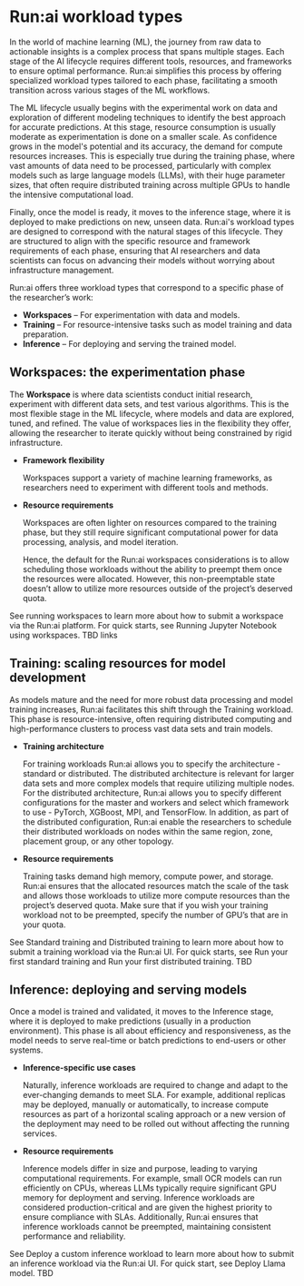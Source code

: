 # Run:ai workload types

In the world of machine learning (ML), the journey from raw data to actionable insights is a complex process that spans multiple stages. Each stage of the AI lifecycle requires different tools, resources, and frameworks to ensure optimal performance. Run:ai simplifies this process by offering specialized workload types tailored to each phase, facilitating a smooth transition across various stages of the ML workflows. 

The ML lifecycle usually begins with the experimental work on data and exploration of different modeling techniques to identify the best approach for accurate predictions. At this stage, resource consumption is usually moderate as experimentation is done on a smaller scale. As confidence grows in the model's potential and its accuracy, the demand for compute resources increases. This is especially true during the training phase, where vast amounts of data need to be processed, particularly with complex models such as large language models (LLMs), with their huge parameter sizes, that often require distributed training across multiple GPUs to handle the intensive computational load. 

Finally, once the model is ready, it moves to the inference stage, where it is deployed to make predictions on new, unseen data. Run:ai's workload types are designed to correspond with the natural stages of this lifecycle. They are structured to align with the specific resource and framework requirements of each phase, ensuring that AI researchers and data scientists can focus on advancing their models without worrying about infrastructure management.

Run:ai offers three workload types that correspond to a specific phase of the researcher’s work:

* __Workspaces__ – For experimentation with data and models.
* __Training__ – For resource-intensive tasks such as model training and data preparation.
* __Inference__ – For deploying and serving the trained model.

## Workspaces: the experimentation phase

The __Workspace__ is where data scientists conduct initial research, experiment with different data sets, and test various algorithms. This is the most flexible stage in the ML lifecycle, where models and data are explored, tuned, and refined. The value of workspaces lies in the flexibility they offer, allowing the researcher to iterate quickly without being constrained by rigid infrastructure.  

* __Framework flexibility__
    
    Workspaces support a variety of machine learning frameworks, as researchers need to experiment with different tools and methods. 

* __Resource requirements__

    Workspaces are often lighter on resources compared to the training phase, but they still require significant computational power for data processing, analysis, and model iteration. 

    Hence, the default for the Run:ai workspaces considerations is to allow scheduling those workloads without the ability to preempt them once the resources were allocated. However, this non-preemptable state doesn’t allow to utilize more resources outside of the project’s deserved quota. 

See running workspaces  to learn more about how to submit a workspace via the Run:ai platform. For quick starts, see Running Jupyter Notebook using workspaces. TBD links

## Training: scaling resources for model development

As models mature and the need for more robust data processing and model training increases, Run:ai facilitates this shift through the Training workload. This phase is resource-intensive, often requiring distributed computing and high-performance clusters to process vast data sets and train models.

* __Training architecture__
    
    For training workloads Run:ai allows you to specify the architecture - standard or distributed. The distributed architecture is relevant for larger data sets and more complex models that require utilizing multiple nodes. For the distributed architecture, Run:ai allows you to specify different configurations for the master and workers and select which framework to use -  PyTorch, XGBoost, MPI, and TensorFlow. In addition, as part of the distributed configuration, Run:ai enable the researchers to schedule their distributed workloads on nodes within the same region, zone, placement group, or any other topology.

* __Resource requirements__

    Training tasks demand high memory, compute power, and storage. Run:ai ensures that the allocated resources match the scale of the task and allows those workloads to utilize more compute resources than the project’s deserved quota. Make sure that if you wish your training workload not to be preempted, specify the number of GPU’s that are in your quota.  

See Standard training and Distributed training to learn more about how to submit a training workload via the Run:ai UI. For quick starts, see Run your first standard training and Run your first distributed training. TBD

## Inference: deploying and serving models

Once a model is trained and validated, it moves to the Inference stage, where it is deployed to make predictions (usually in a production environment). This phase is all about efficiency and responsiveness, as the model needs to serve real-time or batch predictions to end-users or other systems.

* __Inference-specific use cases__

    Naturally, inference workloads are required to change and adapt to the ever-changing demands to meet SLA. For example, additional replicas may be deployed, manually or automatically, to increase compute resources as part of a horizontal scaling approach or a new version of the deployment may need to be rolled out without affecting the running services.

* __Resource requirements__

    Inference models differ in size and purpose, leading to varying computational requirements. For example, small OCR models can run efficiently on CPUs, whereas LLMs typically require significant GPU memory for deployment and serving. Inference workloads are considered production-critical and are given the highest priority to ensure compliance with SLAs. Additionally, Run:ai ensures that inference workloads cannot be preempted, maintaining consistent performance and reliability.

See Deploy a custom inference workload to learn more about how to submit an inference workload via the Run:ai UI. For quick start, see Deploy Llama model. TBD

